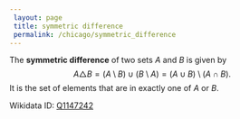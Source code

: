 ```yaml
---
 layout: page
 title: symmetric difference
 permalink: /chicago/symmetric_difference
---
```

The **symmetric difference** of two sets $A$ and $B$ is given by $$A\triangle B = (A\setminus B)\cup(B\setminus A) = (A\cup B)\setminus (A\cap B).$$ It is the set of elements that are in exactly one of $A$ or $B$.

Wikidata ID: [Q1147242](https://www.wikidata.org/wiki/Q1147242)